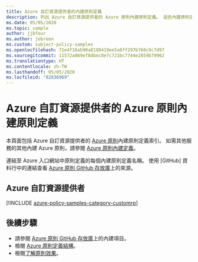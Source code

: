 ```yaml
---
title: Azure 自訂資源提供者的內建原則定義
description: 列出 Azure 自訂資源提供者的 Azure 原則內建原則定義。 這些內建原則定義提供管理 Azure 資源的常見方法。
ms.date: 05/05/2020
ms.topic: sample
author: jjbfour
ms.author: jobreen
ms.custom: subject-policy-samples
ms.openlocfilehash: 71e4f16ab90a8188419ee5a8ff297b768c9c7d97
ms.sourcegitcommit: 11572a869ef8dbec8e7c721bc7744e2859b79962
ms.translationtype: HT
ms.contentlocale: zh-TW
ms.lasthandoff: 05/05/2020
ms.locfileid: "82836969"
---
```

# <a name="azure-policy-built-in-policy-definitions-for-azure-custom-resource-providers"></a>Azure 自訂資源提供者的 Azure 原則內建原則定義

本頁面包括 Azure 自訂資源提供者的 [Azure 原則](../../governance/policy/overview.md)內建原則定義索引。 如需其他服務的其他內建 Azure 原則，請參閱 [Azure 原則內建定義](../../governance/policy/samples/built-in-policies.md)。

連結至 Azure 入口網站中原則定義的每個內建原則定義名稱。 使用 [GitHub]  資料行中的連結查看 [Azure 原則 GitHub 存放庫](https://github.com/Azure/azure-policy)上的來源。

## <a name="azure-custom-resource-providers"></a>Azure 自訂資源提供者

[!INCLUDE [azure-policy-samples-category-customrp](../../../includes/policy/samples/bycat/policies-custom-provider.md)]

## <a name="next-steps"></a>後續步驟

- 請參閱 [Azure 原則 GitHub 存放庫](https://github.com/Azure/azure-policy)上的內建項目。
- 檢閱 [Azure 原則定義結構](../../governance/policy/concepts/definition-structure.md)。
- 檢閱[了解原則效果](../../governance/policy/concepts/effects.md)。
